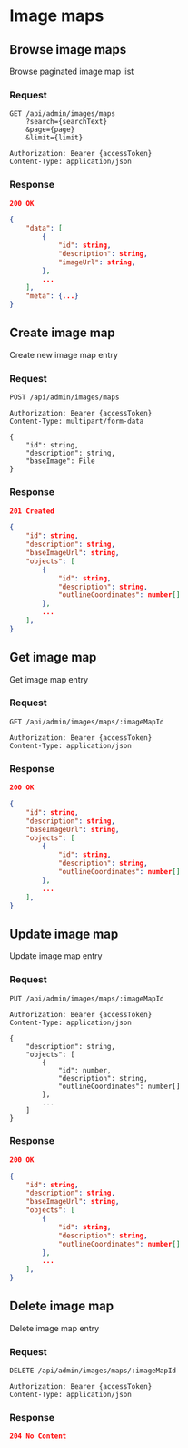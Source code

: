 # Image maps

## Browse image maps

Browse paginated image map list

### Request

```http
GET /api/admin/images/maps
    ?search={searchText}
    &page={page}
    &limit={limit}

Authorization: Bearer {accessToken}
Content-Type: application/json
```

### Response

```json
200 OK

{
    "data": [
        {
            "id": string,
            "description": string,
            "imageUrl": string,
        },
        ...
    ],
    "meta": {...}
}
```

## Create image map

Create new image map entry

### Request

```http
POST /api/admin/images/maps

Authorization: Bearer {accessToken}
Content-Type: multipart/form-data

{
    "id": string,
    "description": string,
    "baseImage": File
}
```

### Response

```json
201 Created

{
    "id": string,
    "description": string,
    "baseImageUrl": string,
    "objects": [
        {
            "id": string,
            "description": string,
            "outlineCoordinates": number[]
        },
        ...
    ],
}
```

## Get image map

Get image map entry

### Request

```http
GET /api/admin/images/maps/:imageMapId

Authorization: Bearer {accessToken}
Content-Type: application/json
```

### Response

```json
200 OK

{
    "id": string,
    "description": string,
    "baseImageUrl": string,
    "objects": [
        {
            "id": string,
            "description": string,
            "outlineCoordinates": number[]
        },
        ...
    ],
}
```

## Update image map

Update image map entry

### Request

```http
PUT /api/admin/images/maps/:imageMapId

Authorization: Bearer {accessToken}
Content-Type: application/json

{
    "description": string,
    "objects": [
        {
            "id": number,
            "description": string,
            "outlineCoordinates": number[]
        },
        ...
    ]
}
```

### Response

```json
200 OK

{
    "id": string,
    "description": string,
    "baseImageUrl": string,
    "objects": [
        {
            "id": string,
            "description": string,
            "outlineCoordinates": number[]
        },
        ...
    ],
}
```

## Delete image map

Delete image map entry

### Request

```http
DELETE /api/admin/images/maps/:imageMapId

Authorization: Bearer {accessToken}
Content-Type: application/json
```

### Response

```json
204 No Content
```
